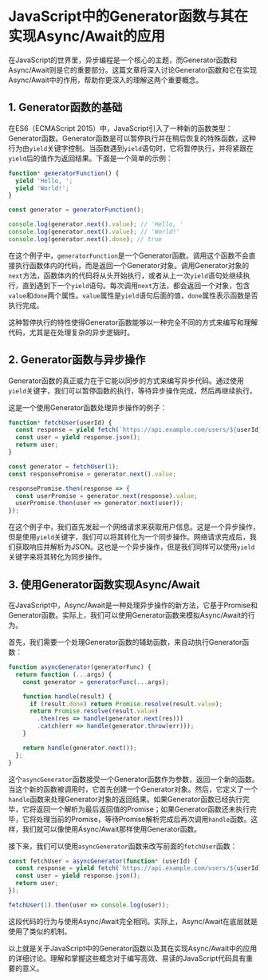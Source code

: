 # JavaScript中的Generator函数与其在实现Async/Await的应用


在JavaScript的世界里，异步编程是一个核心的主题，而Generator函数和Async/Await则是它的重要部分。这篇文章将深入讨论Generator函数和它在实现Async/Await中的作用，帮助你更深入的理解这两个重要概念。

## 1. Generator函数的基础

在ES6（ECMAScript 2015）中，JavaScript引入了一种新的函数类型：Generator函数。Generator函数是可以暂停执行并在稍后恢复的特殊函数，这种行为由`yield`关键字控制。当函数遇到`yield`语句时，它将暂停执行，并将紧跟在`yield`后的值作为返回结果。下面是一个简单的示例：

```javascript
function* generatorFunction() {
  yield 'Hello, ';
  yield 'World!';
}

const generator = generatorFunction();

console.log(generator.next().value); // 'Hello, '
console.log(generator.next().value); // 'World!'
console.log(generator.next().done); // true
```

在这个例子中，`generatorFunction`是一个Generator函数。调用这个函数不会直接执行函数体内的代码，而是返回一个Generator对象。调用Generator对象的`next`方法，函数体内的代码将从头开始执行，或者从上一次`yield`语句处继续执行，直到遇到下一个`yield`语句。每次调用`next`方法，都会返回一个对象，包含`value`和`done`两个属性。`value`属性是`yield`语句后面的值，`done`属性表示函数是否执行完成。

这种暂停执行的特性使得Generator函数能够以一种完全不同的方式来编写和理解代码，尤其是在处理复杂的异步逻辑时。

## 2. Generator函数与异步操作

Generator函数的真正威力在于它能以同步的方式来编写异步代码。通过使用`yield`关键字，我们可以暂停函数的执行，等待异步操作完成，然后再继续执行。

这是一个使用Generator函数处理异步操作的例子：

```javascript
function* fetchUser(userId) {
  const response = yield fetch(`https://api.example.com/users/${userId}`);
  const user = yield response.json();
  return user;
}

const generator = fetchUser(1);
const responsePromise = generator.next().value;

responsePromise.then(response => {
  const userPromise = generator.next(response).value;
  userPromise.then(user => generator.next(user));
});
```

在这个例子中，我们首先发起一个网络请求来获取用户信息。这是一个异步操作，但是使用`yield`关键字，我们可以将其转化为一个同步操作。网络请求完成后，我们获取响应并解析为JSON。这也是一个异步操作，但是我们同样可以使用`yield`关键字来将其转化为同步操作。

## 3. 使用Generator函数实现Async/Await

在JavaScript中，Async/Await是一种处理异步操作的新方法，它基于Promise和Generator函数。实际上，我们可以使用Generator函数来模拟Async/Await的行为。

首先，我们需要一个处理Generator函数的辅助函数，来自动执行Generator函数：

```javascript
function asyncGenerator(generatorFunc) {
  return function (...args) {
    const generator = generatorFunc(...args);

    function handle(result) {
      if (result.done) return Promise.resolve(result.value);
      return Promise.resolve(result.value)
        .then(res => handle(generator.next(res)))
        .catch(err => handle(generator.throw(err)));
    }

    return handle(generator.next());
  };
}
```

这个`asyncGenerator`函数接受一个Generator函数作为参数，返回一个新的函数。当这个新的函数被调用时，它首先创建一个Generator对象。然后，它定义了一个`handle`函数来处理Generator对象的返回结果。如果Generator函数已经执行完毕，它将返回一个解析为最后返回值的Promise；如果Generator函数还未执行完毕，它将处理当前的Promise，等待Promise解析完成后再次调用`handle`函数。这样，我们就可以像使用Async/Await那样使用Generator函数。

接下来，我们可以使用`asyncGenerator`函数来改写前面的`fetchUser`函数：

```javascript
const fetchUser = asyncGenerator(function* (userId) {
  const response = yield fetch(`https://api.example.com/users/${userId}`);
  const user = yield response.json();
  return user;
});

fetchUser(1).then(user => console.log(user));
```

这段代码的行为与使用Async/Await完全相同。实际上，Async/Await在底层就是使用了类似的机制。

以上就是关于JavaScript中的Generator函数以及其在实现Async/Await中的应用的详细讨论。理解和掌握这些概念对于编写高效、易读的JavaScript代码具有重要的意义。